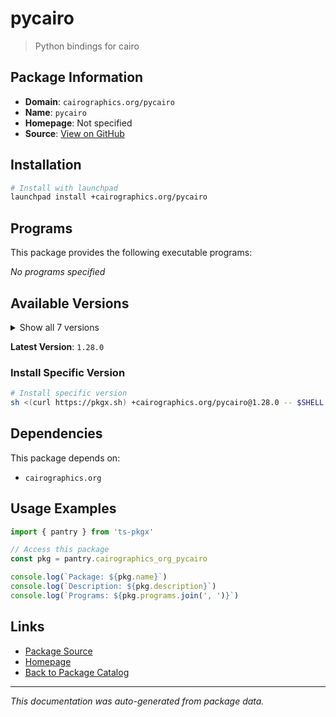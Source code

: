 # pycairo

> Python bindings for cairo

## Package Information

- **Domain**: `cairographics.org/pycairo`
- **Name**: `pycairo`
- **Homepage**: Not specified
- **Source**: [View on GitHub](https://github.com/pkgxdev/pantry/tree/main/projects/cairographics.org/pycairo/package.yml)

## Installation

```bash
# Install with launchpad
launchpad install +cairographics.org/pycairo
```

## Programs

This package provides the following executable programs:

*No programs specified*

## Available Versions

<details>
<summary>Show all 7 versions</summary>

- `1.28.0`, `1.27.0`, `1.26.1`, `1.26.0`, `1.25.1`
- `1.25.0`, `1.24.0`

</details>

**Latest Version**: `1.28.0`

### Install Specific Version

```bash
# Install specific version
sh <(curl https://pkgx.sh) +cairographics.org/pycairo@1.28.0 -- $SHELL -i
```

## Dependencies

This package depends on:

- `cairographics.org`

## Usage Examples

```typescript
import { pantry } from 'ts-pkgx'

// Access this package
const pkg = pantry.cairographics_org_pycairo

console.log(`Package: ${pkg.name}`)
console.log(`Description: ${pkg.description}`)
console.log(`Programs: ${pkg.programs.join(', ')}`)
```

## Links

- [Package Source](https://github.com/pkgxdev/pantry/tree/main/projects/cairographics.org/pycairo/package.yml)
- [Homepage](#)
- [Back to Package Catalog](../package-catalog.md)

---

*This documentation was auto-generated from package data.*
